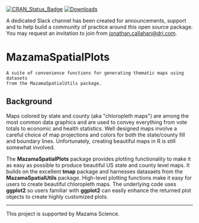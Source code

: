 [![CRAN\_Status\_Badge](http://www.r-pkg.org/badges/version/MazamaSpatialPlots)](https://cran.r-project.org/package=MazamaSpatialPlots)
[![Downloads](http://cranlogs.r-pkg.org/badges/MazamaSpatialPlots)](https://cran.r-project.org/package=MazamaSpatialPlots)

A dedicated Slack channel has been created for announcements, support and to help build a community of practice around this open source package. You may request an invitation to join from jonathan.callahan@dri.com.

# MazamaSpatialPlots

```
A suite of convenience functions for generating thematic maps using datasets
from the MazamaSpatialUtils package.
```

## Background

Maps colored by state and county (aka "chloropleth maps") are among the most common
data graphics and are used to convey everything from vote totals to economic and 
health statistics. Well designed maps involve a careful choice of map projections
and colors for both the state/county fill and boundary lines. Unfortunately,
creating beautiful maps in R is still somewhat involved.

The **MazamaSpatialPlots** package provides plotting functionality to make it as
easy as possible to produce beautiful US state and county level maps. It builds
on the excellent **tmap** package and harnesses datasaets from the 
**MazamaSpatialUtils** package. High-level plotting functions make it easy for 
users to create beautiful chloropleth maps. The underlying code uses **ggplot2**
so users familiar with **ggplot2** can easily enhance the returned plot objects 
to create highly customized plots.

----

This project is supported by Mazama Science.

